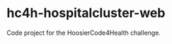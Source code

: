 hc4h-hospitalcluster-web
========================

Code project for the HoosierCode4Health challenge.
